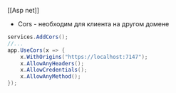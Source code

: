 [[Asp net]]

- Cors - необходим для клиента на другом домене
```cs
services.AddCors();
//...
app.UseCors(x => {
	x.WithOrigins("https://localhost:7147");
	x.AllowAnyHeaders();
	x.AllowCredentials();
	x.AllowAnyMethod();
});
```